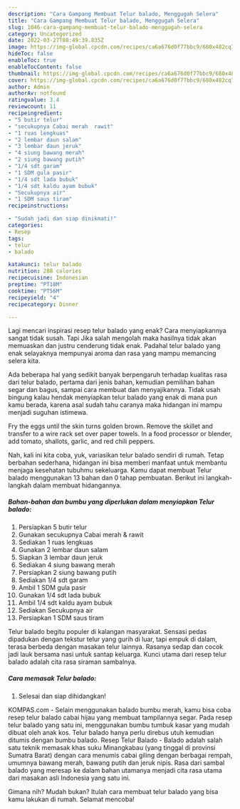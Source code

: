 ```yaml
---
description: "Cara Gampang Membuat Telur balado, Menggugah Selera"
title: "Cara Gampang Membuat Telur balado, Menggugah Selera"
slug: 1046-cara-gampang-membuat-telur-balado-menggugah-selera
category: Uncategorized
date: 2022-03-27T08:49:39.835Z
image: https://img-global.cpcdn.com/recipes/ca6a676d0f77bbc9/680x482cq70/telur-balado-foto-resep-utama.jpg
hideToc: false
enableToc: true
enableTocContent: false
thumbnail: https://img-global.cpcdn.com/recipes/ca6a676d0f77bbc9/680x482cq70/telur-balado-foto-resep-utama.jpg
cover: https://img-global.cpcdn.com/recipes/ca6a676d0f77bbc9/680x482cq70/telur-balado-foto-resep-utama.jpg
author: Admin
authorAv: notfound
ratingvalue: 3.4
reviewcount: 11
recipeingredient:
- "5 butir telur"
- "secukupnya Cabai merah  rawit"
- "1 ruas lengkuas"
- "2 lembar daun salam"
- "3 lembar daun jeruk"
- "4 siung bawang merah"
- "2 siung bawang putih"
- "1/4 sdt garam"
- "1 SDM gula pasir"
- "1/4 sdt lada bubuk"
- "1/4 sdt kaldu ayam bubuk"
- "Secukupnya air"
- "1 SDM saus tiram"
recipeinstructions:

- "Sudah jadi dan siap dinikmati!"
categories:
- Resep
tags:
- telur
- balado

katakunci: telur balado 
nutrition: 288 calories
recipecuisine: Indonesian
preptime: "PT18M"
cooktime: "PT56M"
recipeyield: "4"
recipecategory: Dinner

---
```



Lagi mencari inspirasi resep telur balado yang enak? Cara menyiapkannya sangat tidak susah. Tapi Jika salah mengolah maka hasilnya tidak akan memuaskan dan justru cenderung tidak enak. Padahal telur balado yang enak selayaknya mempunyai aroma dan rasa yang mampu memancing selera kita.


Ada beberapa hal yang sedikit banyak berpengaruh terhadap kualitas rasa dari telur balado, pertama dari jenis bahan, kemudian pemilihan bahan segar dan bagus, sampai cara membuat dan menyajikannya. Tidak usah bingung kalau hendak menyiapkan telur balado yang enak di mana pun kamu berada, karena asal sudah tahu caranya maka hidangan ini mampu menjadi suguhan istimewa.

Fry the eggs until the skin turns golden brown. Remove the skillet and transfer to a wire rack set over paper towels. In a food processor or blender, add tomato, shallots, garlic, and red chili peppers.


Nah, kali ini kita coba, yuk, variasikan telur balado sendiri di rumah. Tetap berbahan sederhana, hidangan ini bisa memberi manfaat untuk membantu menjaga kesehatan tubuhmu sekeluarga. Kamu dapat membuat Telur balado menggunakan 13 bahan dan 0 tahap pembuatan. Berikut ini langkah-langkah dalam membuat hidangannya.

<!--inarticleads1-->

##### Bahan-bahan dan bumbu yang diperlukan dalam menyiapkan Telur balado:

1. Persiapkan 5 butir telur
1. Gunakan secukupnya Cabai merah &amp; rawit
1. Sediakan 1 ruas lengkuas
1. Gunakan 2 lembar daun salam
1. Siapkan 3 lembar daun jeruk
1. Sediakan 4 siung bawang merah
1. Persiapkan 2 siung bawang putih
1. Sediakan 1/4 sdt garam
1. Ambil 1 SDM gula pasir
1. Gunakan 1/4 sdt lada bubuk
1. Ambil 1/4 sdt kaldu ayam bubuk
1. Sediakan Secukupnya air
1. Persiapkan 1 SDM saus tiram


Telur balado begitu populer di kalangan masyarakat. Sensasi pedas dipadukan dengan tekstur telur yang gurih di luar, tapi empuk di dalam, terasa berbeda dengan masakan telur lainnya. Rasanya sedap dan cocok jadi lauk bersama nasi untuk santap keluarga. Kunci utama dari resep telur balado adalah cita rasa siraman sambalnya. 

<!--inarticleads2-->

##### Cara memasak Telur balado:


1. Selesai dan siap dihidangkan!

KOMPAS.com - Selain menggunakan balado bumbu merah, kamu bisa coba resep telur balado cabai hijau yang membuat tampilannya segar. Pada resep telur balado yang satu ini, menggunakan bumbu tumbuk kasar yang mudah dibuat oleh anak kos. Telur balado hanya perlu direbus utuh kemudian ditumis dengan bumbu balado. Resep Telur Balado - Balado adalah salah satu teknik memasak khas suku Minangkabau (yang tinggal di provinsi Sumatra Barat) dengan cara menumis cabai giling dengan berbagai rempah, umumnya bawang merah, bawang putih dan jeruk nipis. Rasa dari sambal balado yang meresap ke dalam bahan utamanya menjadi cita rasa utama dari masakan asli Indonesia yang satu ini. 

Gimana nih? Mudah bukan? Itulah cara membuat telur balado yang bisa kamu lakukan di rumah. Selamat mencoba!
